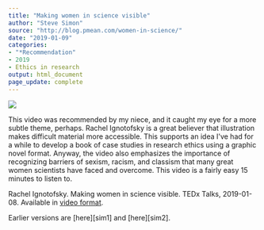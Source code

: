 ```yaml
---
title: "Making women in science visible"
author: "Steve Simon"
source: "http://blog.pmean.com/women-in-science/"
date: "2019-01-09"
categories:
- "*Recommendation"
- 2019
- Ethics in research
output: html_document
page_update: complete
---
```


![](http://www.pmean.com/new-images/19/women-in-science01.png)

<div class="notes">

This video was recommended by my niece, and it caught my eye for a more subtle theme, perhaps. Rachel Ignotofsky is a great believer that illustration makes difficult material more accessible. This supports an idea I've had for a while to develop a book of case studies in research ethics using a graphic novel format. Anyway, the video also emphasizes the importance of recognizing barriers of sexism, racism, and classism that many great women scientists have faced and overcome. This video is a fairly easy 15 minutes to listen to.

<!---More--->

Rachel Ignotofsky. Making women in science visible. TEDx Talks, 2019-01-08. Available in [video format][ign1].

[ign1]: https://youtu.be/386kmzBH4Co

</div>
Earlier versions are [here][sim1] and [here][sim2].
 
[sim1]: http://blog.pmean.com/women-in-science/
[sim2]: http://new.pmean.com/women-in-science/
 
